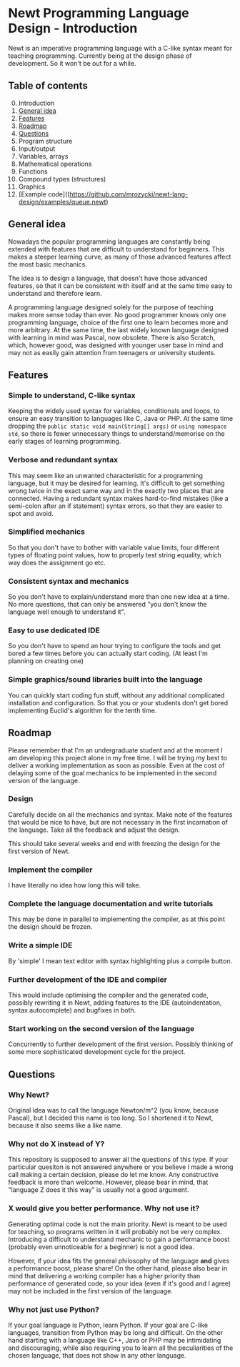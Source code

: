 Newt Programming Language Design - Introduction
================

Newt is an imperative programming language with a C-like syntax meant for
teaching programming. Currently being at the design phase of development. So it 
won't be out for a while.

Table of contents
-----------------
0. Introduction
  0. [General idea](https://github.com/mrozycki/newt-lang-design#general-idea)
  0. [Features](https://github.com/mrozycki/newt-lang-design#features)
  0. [Roadmap](https://github.com/mrozycki/newt-lang-design#roadmap)
  0. [Questions](https://github.com/mrozycki/newt-lang-design#questions)
0. Program structure
0. Input/output
0. Variables, arrays
0. Mathematical operations
0. Functions
0. Compound types (structures)
0. Graphics
0. [Example code]((https://github.com/mrozycki/newt-lang-design/examples/queue.newt)

General idea
------------

Nowadays the popular programming languages are constantly being extended with
features that are difficult to understand for beginners. This makes a steeper
learning curve, as many of those advanced features affect the most basic
mechanics.

The idea is to design a language, that doesn't have those advanced features,
so that it can be consistent with itself and at the same time easy to
understand and therefore learn.

A programming language designed solely for the purpose of teaching makes more
sense today than ever. No good programmer knows only one programming language,
choice of the first one to learn becomes more and more arbitrary. At the same
time, the last widely known language designed with learning in mind was Pascal,
now obsolete. There is also Scratch, which, however good, was designed with
younger user base in mind and may not as easily gain attention from teenagers
or university students.

Features
--------

### Simple to understand, C-like syntax
Keeping the widely used syntax for variables, conditionals and loops, to ensure
an easy transition to languages like C, Java or PHP. At the same time dropping 
the `public static void main(String[] args)` or `using namespace std`, so there 
is fewer unnecessary things to understand/memorise on the early stages of 
learning programming.

### Verbose and redundant syntax
This may seem like an unwanted characteristic for a programming language,
but it may be desired for learning. It's difficult to get something wrong twice
in the exact same way and in the exactly two places that are connected.
Having a redundant syntax makes hard-to-find mistakes (like a semi-colon after
an if statement) syntax errors, so that they are easier to spot and avoid.

### Simplified mechanics
So that you don't have to bother with variable value limits, four different
types of floating point values, how to properly test string equality,
which way does the assignment go etc.

### Consistent syntax and mechanics
So you don't have to explain/understand more than one new idea at a time.
No more questions, that can only be answered "you don't know the language
well enough to understand it".

### Easy to use dedicated IDE
So you don't have to spend an hour trying to configure the tools and get bored
a few times before you can actually start coding. (At least I'm planning on
creating one)

### Simple graphics/sound libraries built into the language
You can quickly start coding fun stuff, without any additional complicated
installation and configuration. So that you or your students don't get bored
implementing Euclid's algorithm for the tenth time.

Roadmap
-------

Please remember that I'm an undergraduate student and at the moment I am
developing this project alone in my free time. I will be trying my best to
deliver a working implementation as soon as possible. Even at the cost of
delaying some of the goal mechanics to be implemented in the second version
of the language.

### Design
Carefully decide on all the mechanics and syntax. Make note of the features
that would be nice to have, but are not necessary in the first incarnation
of the language. Take all the feedback and adjust the design.

This should take several weeks and end with freezing the design for the first
version of Newt.

### Implement the compiler
I have literally no idea how long this will take.

### Complete the language documentation and write tutorials
This may be done in parallel to implementing the compiler, as at this point
the design should be frozen.

### Write a simple IDE
By 'simple' I mean text editor with syntax highlighting plus a compile button.

### Further development of the IDE and compiler
This would include optimising the compiler and the generated code, possibly
rewriting it in Newt, adding features to the IDE (autoindentation, syntax
autocomplete) and bugfixes in both.

### Start working on the second version of the language
Concurrently to further development of the first version. Possibly thinking
of some more sophisticated development cycle for the project.

Questions
---------

### Why Newt?
Original idea was to call the language Newton/m^2 (you know, because Pascal),
but I decided this name is too long. So I shortened it to Newt, because it
also seems like a like name.

### Why not do X instead of Y?
This repository is supposed to answer all the questions of this type. If your
particular quesiton is not answered anywhere or you believe I made a wrong call
making a certain decision, please do let me know. Any constructive feedback is
more than welcome. However, please bear in mind, that "language Z does it this
way" is usually not a good argument.

### X would give you better performance. Why not use it?
Generating optimal code is not the main priority. Newt is meant to be used
for teaching, so programs written in it will probably not be very complex.
Introducing a difficult to understand mechanic to gain a performance boost
(probably even unnoticeable for a beginner) is not a good idea. 

However, if your idea fits the general philosophy of the language **and** gives
a performance boost, please share! On the other hand, please also bear in mind
that delivering a working compiler has a higher priority than performance of
generated code, so your idea (even if it's good and I agree) may not be included
in the first version of the language.

### Why not just use Python?
If your goal language is Python, learn Python. If your goal are C-like
languages, transition from Python may be long and difficult. On the other hand
starting with a language like C++, Java or PHP may be intimidating and 
discouraging, while also requiring you to learn all the peculiarities of the
chosen language, that does not show in any other language.
